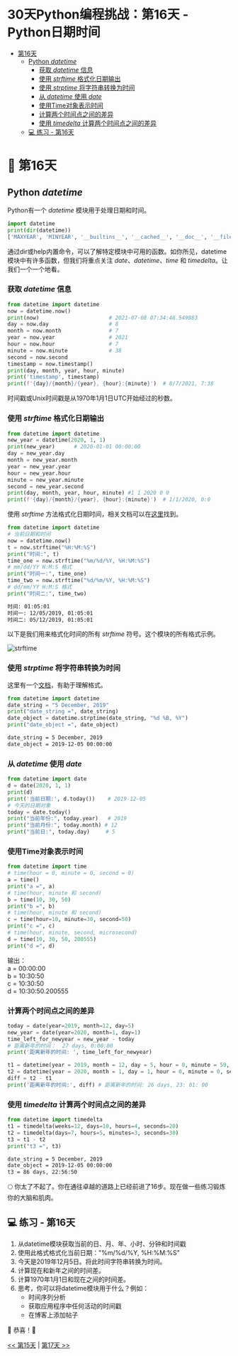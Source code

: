 # 30天Python编程挑战：第16天 - Python日期时间

- [第16天](#-第16天)
  - [Python *datetime*](#python-datetime)
    - [获取 *datetime* 信息](#获取-datetime-信息)
    - [使用 *strftime* 格式化日期输出](#使用-strftime-格式化日期输出)
    - [使用 *strptime* 将字符串转换为时间](#使用-strptime-将字符串转换为时间)
    - [从 *datetime* 使用 *date*](#从-datetime-使用-date)
    - [使用Time对象表示时间](#使用time对象表示时间)
    - [计算两个时间点之间的差异](#计算两个时间点之间的差异)
    - [使用 *timedelta* 计算两个时间点之间的差异](#使用-timedelta-计算两个时间点之间的差异)
  - [💻 练习 - 第16天](#-练习---第16天)

# 📘 第16天

## Python *datetime*

Python有一个 _datetime_ 模块用于处理日期和时间。

```py
import datetime
print(dir(datetime))
['MAXYEAR', 'MINYEAR', '__builtins__', '__cached__', '__doc__', '__file__', '__loader__', '__name__', '__package__', '__spec__', 'date', 'datetime', 'datetime_CAPI', 'sys', 'time', 'timedelta', 'timezone', 'tzinfo']
```

通过dir或help内置命令，可以了解特定模块中可用的函数。如你所见，datetime模块中有许多函数，但我们将重点关注 _date_、_datetime_、_time_ 和 _timedelta_。让我们一个一个地看。

### 获取 *datetime* 信息

```py
from datetime import datetime
now = datetime.now()
print(now)                      # 2021-07-08 07:34:46.549883
day = now.day                   # 8
month = now.month               # 7
year = now.year                 # 2021
hour = now.hour                 # 7
minute = now.minute             # 38
second = now.second
timestamp = now.timestamp()
print(day, month, year, hour, minute)
print('timestamp', timestamp)
print(f'{day}/{month}/{year}, {hour}:{minute}')  # 8/7/2021, 7:38
```

时间戳或Unix时间戳是从1970年1月1日UTC开始经过的秒数。

### 使用 *strftime* 格式化日期输出

```py
from datetime import datetime
new_year = datetime(2020, 1, 1)
print(new_year)      # 2020-01-01 00:00:00
day = new_year.day
month = new_year.month
year = new_year.year
hour = new_year.hour
minute = new_year.minute
second = new_year.second
print(day, month, year, hour, minute) #1 1 2020 0 0
print(f'{day}/{month}/{year}, {hour}:{minute}')  # 1/1/2020, 0:0

```

使用 *strftime* 方法格式化日期时间，相关文档可以在[这里](https://strftime.org/)找到。

```py
from datetime import datetime
# 当前日期和时间
now = datetime.now()
t = now.strftime("%H:%M:%S")
print("时间:", t)
time_one = now.strftime("%m/%d/%Y, %H:%M:%S")
# mm/dd/YY H:M:S 格式
print("时间一:", time_one)
time_two = now.strftime("%d/%m/%Y, %H:%M:%S")
# dd/mm/YY H:M:S 格式
print("时间二:", time_two)
```

```sh
时间: 01:05:01
时间一: 12/05/2019, 01:05:01
时间二: 05/12/2019, 01:05:01
```

以下是我们用来格式化时间的所有 _strftime_ 符号。这个模块的所有格式示例。

![strftime](../images/strftime.png)

### 使用 *strptime* 将字符串转换为时间
这里有一个[文档](https://www.programiz.com/python-programming/datetime/strptimet)，有助于理解格式。

```py
from datetime import datetime
date_string = "5 December, 2019"
print("date_string =", date_string)
date_object = datetime.strptime(date_string, "%d %B, %Y")
print("date_object =", date_object)
```

```sh
date_string = 5 December, 2019
date_object = 2019-12-05 00:00:00
```

### 从 *datetime* 使用 *date*

```py
from datetime import date
d = date(2020, 1, 1)
print(d)
print('当前日期:', d.today())    # 2019-12-05
# 今天的日期对象
today = date.today()
print("当前年份:", today.year)   # 2019
print("当前月份:", today.month) # 12
print("当前日:", today.day)     # 5
```

### 使用Time对象表示时间

```py
from datetime import time
# time(hour = 0, minute = 0, second = 0)
a = time()
print("a =", a)
# time(hour, minute 和 second)
b = time(10, 30, 50)
print("b =", b)
# time(hour, minute 和 second)
c = time(hour=10, minute=30, second=50)
print("c =", c)
# time(hour, minute, second, microsecond)
d = time(10, 30, 50, 200555)
print("d =", d)
```

输出：  
a = 00:00:00  
b = 10:30:50  
c = 10:30:50  
d = 10:30:50.200555

### 计算两个时间点之间的差异

```py
today = date(year=2019, month=12, day=5)
new_year = date(year=2020, month=1, day=1)
time_left_for_newyear = new_year - today
# 距离新年的时间：  27 days, 0:00:00
print('距离新年的时间: ', time_left_for_newyear)

t1 = datetime(year = 2019, month = 12, day = 5, hour = 0, minute = 59, second = 0)
t2 = datetime(year = 2020, month = 1, day = 1, hour = 0, minute = 0, second = 0)
diff = t2 - t1
print('距离新年的时间:', diff) # 距离新年的时间: 26 days, 23: 01: 00
```

### 使用 *timedelta* 计算两个时间点之间的差异

```py
from datetime import timedelta
t1 = timedelta(weeks=12, days=10, hours=4, seconds=20)
t2 = timedelta(days=7, hours=5, minutes=3, seconds=30)
t3 = t1 - t2
print("t3 =", t3)
```

```sh
date_string = 5 December, 2019
date_object = 2019-12-05 00:00:00
t3 = 86 days, 22:56:50
```

🌕 你太了不起了。你在通往卓越的道路上已经前进了16步。现在做一些练习锻炼你的大脑和肌肉。

## 💻 练习 - 第16天

1. 从datetime模块获取当前的日、月、年、小时、分钟和时间戳
2. 使用此格式格式化当前日期："%m/%d/%Y, %H:%M:%S"
3. 今天是2019年12月5日。将此时间字符串转换为时间。
4. 计算现在和新年之间的时间差。
5. 计算1970年1月1日和现在之间的时间差。
6. 思考，你可以将datetime模块用于什么？例如：
   - 时间序列分析
   - 获取应用程序中任何活动的时间戳
   - 在博客上添加帖子

🎉 恭喜！🎉

[<< 第15天](../15_Day_Python_type_errors/15_python_type_errors_cn.md) | [第17天 >>](../17_Day_Exception_handling/17_exception_handling_cn.md) 